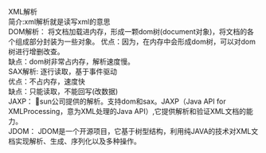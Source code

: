XML解析<br>
简介:xml解析就是读写xml的意思<br>
DOM解析：
将文档加载进内存，形成一颗dom树(document对象)，将文档的各个组成部分封装为一些对象。
优点：因为，在内存中会形成dom树，可以对dom树进行增删改查。<br>
缺点：dom树非常占内存，解析速度慢。<br>
SAX解析:
逐行读取，基于事件驱动<br>
优点：不占内存，速度快<br>
缺点：只能读取，不能回写(改数据)<br>
JAXP：
sun公司提供的解析。支持dom和sax。JAXP（Java API for XMLProcessing，意为XML处理的Java API）,它提供解析和验证XML文档的能力。<br>
JDOM：
JDOM是一个开源项目，它基于树型结构，利用纯JAVA的技术对XML文档实现解析、生成、序列化以及多种操作。
